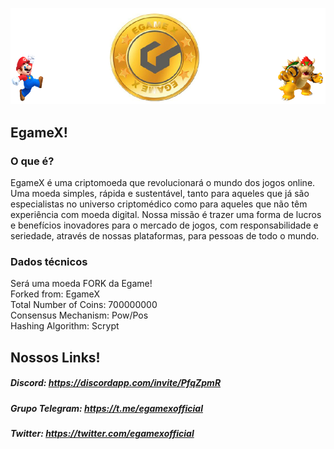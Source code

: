 ![Alt Text](https://raw.githubusercontent.com/Egamex/Wallets/master/img/wallets/windows/egamex-banner.PNG)

## EgameX!

### O que é?

EgameX é uma criptomoeda que revolucionará o mundo dos jogos online. Uma moeda simples, rápida e sustentável, tanto para aqueles que já são especialistas no universo criptomédico como para aqueles que não têm experiência com moeda digital. Nossa missão é trazer uma forma de lucros e benefícios inovadores para o mercado de jogos, com responsabilidade e seriedade, através de nossas plataformas, para pessoas de todo o mundo.


### Dados técnicos <br>
Será uma moeda FORK da Egame! <br>
Forked from: EgameX <br>
Total Number of Coins: 700000000 <br>
Consensus Mechanism: Pow/Pos<br>
Hashing Algorithm: Scrypt <br>


## Nossos Links!

##### Discord: https://discordapp.com/invite/PfqZpmR

##### Grupo Telegram: https://t.me/egamexofficial

##### Twitter: https://twitter.com/egamexofficial
